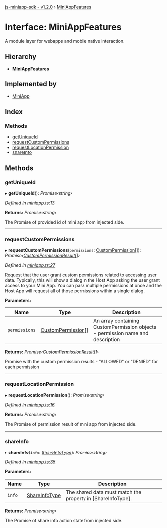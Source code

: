 [js-miniapp-sdk - v1.2.0](../README.md) › [MiniAppFeatures](miniappfeatures.md)

# Interface: MiniAppFeatures

A module layer for webapps and mobile native interaction.

## Hierarchy

* **MiniAppFeatures**

## Implemented by

* [MiniApp](../classes/miniapp.md)

## Index

### Methods

* [getUniqueId](miniappfeatures.md#getuniqueid)
* [requestCustomPermissions](miniappfeatures.md#requestcustompermissions)
* [requestLocationPermission](miniappfeatures.md#requestlocationpermission)
* [shareInfo](miniappfeatures.md#shareinfo)

## Methods

###  getUniqueId

▸ **getUniqueId**(): *Promise‹string›*

*Defined in [miniapp.ts:13](https://github.com/rakutentech/js-miniapp/blob/2466e71/js-miniapp-sdk/src/miniapp.ts#L13)*

**Returns:** *Promise‹string›*

The Promise of provided id of mini app from injected side.

___

###  requestCustomPermissions

▸ **requestCustomPermissions**(`permissions`: [CustomPermission](custompermission.md)[]): *Promise‹[CustomPermissionResult](custompermissionresult.md)[]›*

*Defined in [miniapp.ts:27](https://github.com/rakutentech/js-miniapp/blob/2466e71/js-miniapp-sdk/src/miniapp.ts#L27)*

Request that the user grant custom permissions related to accessing user data.
Typically, this will show a dialog in the Host App asking the user grant access to your Mini App.
You can pass multiple permissions at once and the Host App will request all of those permissions within a single dialog.

**Parameters:**

Name | Type | Description |
------ | ------ | ------ |
`permissions` | [CustomPermission](custompermission.md)[] | An array containing CustomPermission objects - permission name and description |

**Returns:** *Promise‹[CustomPermissionResult](custompermissionresult.md)[]›*

Promise with the custom permission results - "ALLOWED" or "DENIED" for each permission

___

###  requestLocationPermission

▸ **requestLocationPermission**(): *Promise‹string›*

*Defined in [miniapp.ts:16](https://github.com/rakutentech/js-miniapp/blob/2466e71/js-miniapp-sdk/src/miniapp.ts#L16)*

**Returns:** *Promise‹string›*

The Promise of permission result of mini app from injected side.

___

###  shareInfo

▸ **shareInfo**(`info`: [ShareInfoType](shareinfotype.md)): *Promise‹string›*

*Defined in [miniapp.ts:35](https://github.com/rakutentech/js-miniapp/blob/2466e71/js-miniapp-sdk/src/miniapp.ts#L35)*

**Parameters:**

Name | Type | Description |
------ | ------ | ------ |
`info` | [ShareInfoType](shareinfotype.md) | The shared data must match the property in [ShareInfoType]. |

**Returns:** *Promise‹string›*

The Promise of share info action state from injected side.

